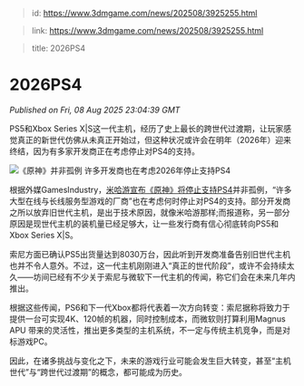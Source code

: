 > id: https://www.3dmgame.com/news/202508/3925255.html

> link: https://www.3dmgame.com/news/202508/3925255.html

> title: 2026PS4

# 2026PS4
_Published on Fri, 08 Aug 2025 23:04:39 GMT_

PS5和Xbox Series X|S这一代主机，经历了史上最长的跨世代过渡期，让玩家感觉真正的新世代仿佛从未真正开始过，但这种状况或许会在明年（2026年）迎来终结，因为有多家开发商正在考虑停止对PS4的支持。

![《原神》并非孤例 许多开发商也在考虑2026年停止支持PS4](https://img.3dmgame.com/uploads/images/news/20250809/1754694130_991050_jpg_r.jpg)

根据外媒GamesIndustry，[米哈游宣布《原神》将停止支持PS4](https://www.3dmgame.com/news/202508/3925044.html)并非孤例，“许多大型在线与长线服务型游戏的厂商”也在考虑何时停止对PS4的支持。部分开发商之所以放弃旧世代主机，是出于技术原因，就像米哈游那样;而报道称，另一部分原因是现世代主机的装机量已经足够大，让一些发行商有信心彻底转向PS5和Xbox Series X|S。

索尼方面已确认PS5出货量达到8030万台，因此听到开发商准备告别旧世代主机也并不令人意外。不过，这一代主机刚刚进入“真正的世代阶段”，或许不会持续太久——坊间已经有不少关于索尼与微软下一代主机的传闻，称它们会在未来几年内推出。

根据这些传闻，PS6和下一代Xbox都将代表着一次方向转变：索尼据称将致力于提供一台可实现4K、120帧的机器，同时控制成本，而微软则打算利用Magnus APU 带来的灵活性，推出更多类型的主机系统，不一定与传统主机竞争，而是对标游戏PC。

因此，在诸多挑战与变化之下，未来的游戏行业可能会发生巨大转变，甚至“主机世代”与“跨世代过渡期”的概念，都可能成为历史。
